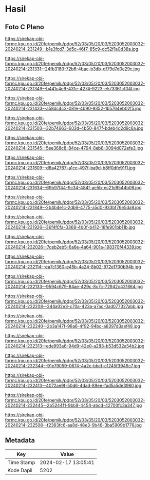 # Hasil

## Foto C Plano

https://sirekap-obj-formc.kpu.go.id/20fe/pemilu/pdpr/52/03/05/20/03/5203052003032-20240214-231249--b1e3fcd7-3d5c-46f7-85c9-dc52f1a0d38a.jpg

https://sirekap-obj-formc.kpu.go.id/20fe/pemilu/pdpr/52/03/05/20/03/5203052003032-20240214-231331--24fb3180-72b6-4bac-b3db-df79d7d0c29c.jpg

https://sirekap-obj-formc.kpu.go.id/20fe/pemilu/pdpr/52/03/05/20/03/5203052003032-20240214-231349--b441c4e9-431e-4274-9223-e573361cf04f.jpg

https://sirekap-obj-formc.kpu.go.id/20fe/pemilu/pdpr/52/03/05/20/03/5203052003032-20240214-231433--a58dc4c3-081e-4b90-9352-1b5764eb02f5.jpg

https://sirekap-obj-formc.kpu.go.id/20fe/pemilu/pdpr/52/03/05/20/03/5203052003032-20240214-231503--32b74663-603d-4b50-847f-bdeb4d2d9c6a.jpg

https://sirekap-obj-formc.kpu.go.id/20fe/pemilu/pdpr/52/03/05/20/03/5203052003032-20240214-231545--5ee368c8-84ce-4794-8eb8-0094d072efa3.jpg

https://sirekap-obj-formc.kpu.go.id/20fe/pemilu/pdpr/52/03/05/20/03/5203052003032-20240214-231609--d8a42767-a1cc-497f-ba9d-b8ff0dfe91f1.jpg

https://sirekap-obj-formc.kpu.go.id/20fe/pemilu/pdpr/52/03/05/20/03/5203052003032-20240214-231634--69b97f44-9c34-484f-ae5b-ec21d8544b06.jpg

https://sirekap-obj-formc.kpu.go.id/20fe/pemilu/pdpr/52/03/05/20/03/5203052003032-20240214-231849--2b4b4e1c-2db6-4775-a5d0-933bf76e5da8.jpg

https://sirekap-obj-formc.kpu.go.id/20fe/pemilu/pdpr/52/03/05/20/03/5203052003032-20240214-231926--36f4f0fa-0368-4b0f-b412-18fe901bb11b.jpg

https://sirekap-obj-formc.kpu.go.id/20fe/pemilu/pdpr/52/03/05/20/03/5203052003032-20240214-232026--7ceb2eb5-6a6e-4a64-901a-198370f44339.jpg

https://sirekap-obj-formc.kpu.go.id/20fe/pemilu/pdpr/52/03/05/20/03/5203052003032-20240214-232114--ea7c1360-e45b-4a24-8b02-972e1700b94b.jpg

https://sirekap-obj-formc.kpu.go.id/20fe/pemilu/pdpr/52/03/05/20/03/5203052003032-20240214-232133--9594c679-84ae-429c-8c7c-72942c431664.jpg

https://sirekap-obj-formc.kpu.go.id/20fe/pemilu/pdpr/52/03/05/20/03/5203052003032-20240214-232208--344a02e3-c70a-423a-a7ac-0ad077327abb.jpg

https://sirekap-obj-formc.kpu.go.id/20fe/pemilu/pdpr/52/03/05/20/03/5203052003032-20240214-232240--2b3a147f-98a6-4f92-94bc-a8397d3aef48.jpg

https://sirekap-obj-formc.kpu.go.id/20fe/pemilu/pdpr/52/03/05/20/03/5203052003032-20240214-232313--ede993a6-94d9-42e0-a283-b53d532a54b2.jpg

https://sirekap-obj-formc.kpu.go.id/20fe/pemilu/pdpr/52/03/05/20/03/5203052003032-20240214-232344--91e79059-0674-4a2c-bbcf-c1245f3949c7.jpg

https://sirekap-obj-formc.kpu.go.id/20fe/pemilu/pdpr/52/03/05/20/03/5203052003032-20240214-232413--4072ae9f-50d6-4dad-89ee-fad5a5de3960.jpg

https://sirekap-obj-formc.kpu.go.id/20fe/pemilu/pdpr/52/03/05/20/03/5203052003032-20240214-232445--2b5244f1-9bb9-4454-abcd-42700fc3a347.jpg

https://sirekap-obj-formc.kpu.go.id/20fe/pemilu/pdpr/52/03/05/20/03/5203052003032-20240214-232508--f2393fc6-aa8d-48e3-9b48-3ba5909b1776.jpg


## Metadata

| Key        | Value               |
| ---------- | ------------------- |
| Time Stamp | 2024-02-17 13:05:41 |
| Kode Dapil | 5202                |



